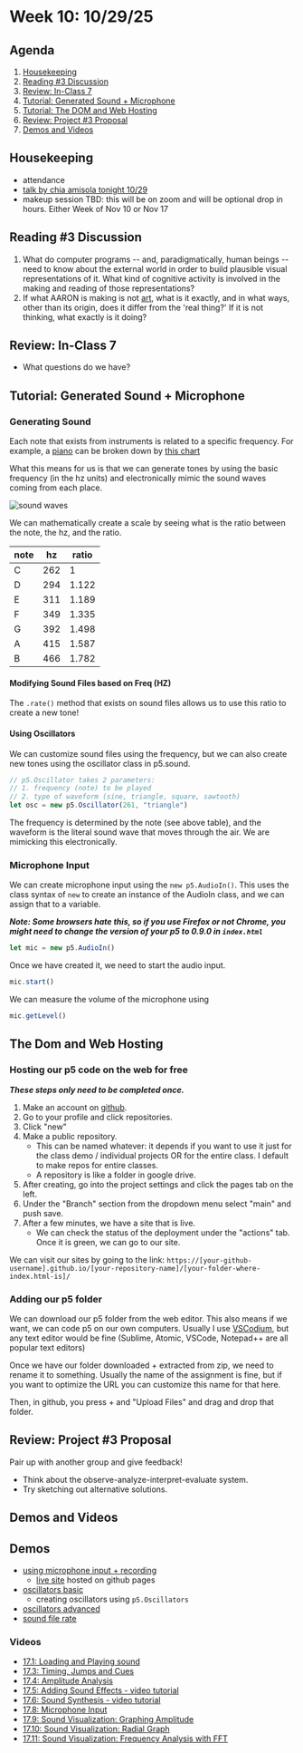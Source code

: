# Week 10: 10/29/25

## Agenda

1. [Housekeeping](#Housekeeping) 
2. [Reading #3 Discussion](#reading-3-discussion)
3. [Review: In-Class 7](#review-in-class-7)
4. [Tutorial: Generated Sound + Microphone](#tutorial-generated-sound--microphone)
5. [Tutorial: The DOM and Web Hosting](#the-dom-and-web-hosting)
6. [Review: Project #3 Proposal](#review-project-3-proposal)
7. [Demos and Videos](#demos-and-videos)

## Housekeeping

* attendance
* [talk by chia amisola tonight 10/29](https://event.newschool.edu/cdlectureserieschiaamisola)
* makeup session TBD: this will be on zoom and will be optional drop in hours. Either Week of Nov 10 or Nov 17

## Reading #3 Discussion

1. What do computer programs -- and, paradigmatically, human beings -- need to know about the external world in order to build plausible visual representations of it. What kind of cognitive activity is involved in the making and reading of those representations?
2. If what AARON is making is not [art](https://en.wikipedia.org/wiki/Art), what is it exactly, and in what ways, other than its origin, does it differ from the 'real thing?' If it is not thinking, what exactly is it doing?

## Review: In-Class 7

* What questions do we have?

## Tutorial: Generated Sound + Microphone

### Generating Sound

Each note that exists from instruments is related to a specific frequency. For example, a [piano](https://en.wikipedia.org/wiki/Piano_key_frequencies) can be broken down by [this chart](https://upload.wikimedia.org/wikipedia/commons/a/ad/Piano_key_frequencies.png)

What this means for us is that we can generate tones by using the basic frequency (in the hz units) and electronically mimic the sound waves coming from each place. 

![sound waves](https://www.thedawstudio.com/wp-content/uploads/2016/08/Types_of_Soundwaves.jpg)

We can mathematically create a scale by seeing what is the ratio between the note, the hz, and the ratio. 

| note | hz | ratio | 
|---|---|---|
| C | 262 | 1 | 
| D | 294 | 1.122 | 
| E | 311 | 1.189 |
| F | 349 | 1.335 | 
| G | 392 | 1.498 | 
| A | 415 | 1.587 | 
| B | 466 | 1.782 |

#### Modifying Sound Files based on Freq (HZ)

The `.rate()` method that exists on sound files allows us to use this ratio to create a new tone!

#### Using Oscillators

We can customize sound files using the frequency, but we can also create new tones using the oscillator class in p5.sound.

```js
// p5.Oscillator takes 2 parameters:
// 1. frequency (note) to be played
// 2. type of waveform (sine, triangle, square, sawtooth)
let osc = new p5.Oscillator(261, "triangle")
```

The frequency is determined by the note (see above table), and the waveform is the literal sound wave that moves through the air. We are mimicking this electronically. 

### Microphone Input

We can create microphone input using the `new p5.AudioIn()`. This uses the class syntax of `new` to create an instance of the AudioIn class, and we can assign that to a variable. 

***Note: Some browsers hate this, so if you use Firefox or not Chrome, you might need to change the version of your p5 to 0.9.0 in `index.html`***



```js
let mic = new p5.AudioIn()
```

Once we have created it, we need to start the audio input.

```js
mic.start()
```

We can measure the volume of the microphone using
```js
mic.getLevel()
```

## The Dom and Web Hosting

### Hosting our p5 code on the web for free

***These steps only need to be completed once.***

1. Make an account on [github](https://github.com/). 
2. Go to your profile and click repositories. 
3. Click "new"
4. Make a public repository. 
    * This can be named whatever: it depends if you want to use it just for the class demo / individual projects OR for the entire class. I default to make repos for entire classes.
    * A repository is like a folder in google drive. 
5. After creating, go into the project settings and click the pages tab on the left. 
6. Under the "Branch" section from the dropdown menu select "main" and push save. 
7. After a few minutes, we have a site that is live. 
    * We can check the status of the deployment under the "actions" tab. Once it is green, we can go to our site. 

We can visit our sites by going to the link: `https://[your-github-username].github.io/[your-repository-name]/[your-folder-where-index.html-is]/`

### Adding our p5 folder

We can download our p5 folder from the web editor. This also means if we want, we can code p5 on our own computers. Usually I use [VSCodium](https://vscodium.com/), but any text editor would be fine (Sublime, Atomic, VSCode, Notepad++ are all popular text editors)

Once we have our folder downloaded + extracted from zip, we need to rename it to something. Usually the name of the assignment is fine, but if you want to optimize the URL you can customize this name for that here. 

Then, in github, you press + and "Upload Files" and drag and drop that folder. 

## Review: Project #3 Proposal

Pair up with another group and give feedback!
* Think about the observe-analyze-interpret-evaluate system. 
* Try sketching out alternative solutions. 

## Demos and Videos
## Demos

* [using microphone input + recording](https://github.com/samheckle/code-toolkit-fa-25/blob/main/mycoolproject/sketch.js)
    * [live site](https://samheckle.github.io/code-toolkit-fa-25/mycoolproject/) hosted on github pages
* [oscillators basic](https://editor.p5js.org/samheckle/sketches/ZdEQ8a6H2)
    * creating oscillators using `p5.Oscillators`
* [oscillators advanced](https://editor.p5js.org/samheckle/sketches/v5ikJpKIU)
* [sound file rate](https://editor.p5js.org/samheckle/sketches/AHcHTCoFK)


### Videos
* [17.1: Loading and Playing sound](https://youtu.be/Pn1g1wjxl_0?list=PLRqwX-V7Uu6aFcVjlDAkkGIixw70s7jpW)
* [17.3: Timing, Jumps and Cues](https://youtu.be/SfA5CghXw18?list=PLRqwX-V7Uu6aFcVjlDAkkGIixw70s7jpW)
* [17.4: Amplitude Analysis](https://youtu.be/NCCHQwNAN6Y?list=PLRqwX-V7Uu6aFcVjlDAkkGIixw70s7jpW)
* [17.5: Adding Sound Effects - video tutorial](https://youtu.be/40Me1-yAtTc?list=PLRqwX-V7Uu6aFcVjlDAkkGIixw70s7jpW)
* [17.6: Sound Synthesis - video tutorial](https://youtu.be/Bk8rLzzSink?list=PLRqwX-V7Uu6aFcVjlDAkkGIixw70s7jpW)
* [17.8: Microphone Input](https://youtu.be/wUSva_BnedA?list=PLRqwX-V7Uu6aFcVjlDAkkGIixw70s7jpW)
* [17.9: Sound Visualization: Graphing Amplitude](https://youtu.be/jEwAMgcCgOA?list=PLRqwX-V7Uu6aFcVjlDAkkGIixw70s7jpW)
* [17.10: Sound Visualization: Radial Graph](https://youtu.be/h_aTgOl9J5I?list=PLRqwX-V7Uu6aFcVjlDAkkGIixw70s7jpW)
* [17.11: Sound Visualization: Frequency Analysis with FFT](https://www.youtube.com/watch?v=2O3nm0Nvbi4&list=PLRqwX-V7Uu6aFcVjlDAkkGIixw70s7jpW&index=11)
